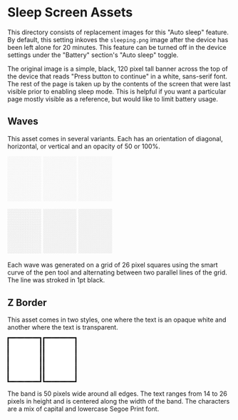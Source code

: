 # Sleep Screen Assets

This directory consists of replacement images for this "Auto sleep" feature.
By default, this setting inkoves the `sleeping.png` image after the device has been left alone for 20 minutes.
This feature can be turned off in the device settings under the "Battery" section's "Auto sleep" toggle.

The original image is a simple, black, 120 pixel tall banner across the top of the device that reads "Press button to continue" in a white, sans-serif font.
The rest of the page is taken up by the contents of the screen that were last visible prior to enabling sleep mode.
This is helpful if you want a particular page mostly visible as a reference, but would like to limit battery usage.

## Waves

This asset comes in several variants. Each has an orientation of diagonal, horizontal, or vertical and an opacity of 50 or 100%.

<img src="https://github.com/DanielRunningen/rM2Mods/blob/main/assests/sleep/waves_diagonal_50percent.png" width="15%" /> <img src="https://github.com/DanielRunningen/rM2Mods/blob/main/assests/sleep/waves_horizontal_50percent.png" width="15%" /> <img src="https://github.com/DanielRunningen/rM2Mods/blob/main/assests/sleep/waves_vertical_50percent.png" width="15%" />

<img src="https://github.com/DanielRunningen/rM2Mods/blob/main/assests/sleep/waves_diagonal_opaque.png" width="15%" /> <img src="https://github.com/DanielRunningen/rM2Mods/blob/main/assests/sleep/waves_horizontal_opaque.png" width="15%" /> <img src="https://github.com/DanielRunningen/rM2Mods/blob/main/assests/sleep/waves_vertical_opaque.png" width="15%" />

Each wave was generated on a grid of 26 pixel squares using the smart curve of the pen tool and alternating between two parallel lines of the grid. The line was stroked in 1pt black.

## Z Border

This asset comes in two styles, one where the text is an opaque white and another where the text is transparent.

<img src="https://github.com/DanielRunningen/rM2Mods/blob/main/assests/sleep/zBorder_opaque.png" width="15%" /> <img src="https://github.com/DanielRunningen/rM2Mods/blob/main/assests/sleep/zBorder_transparent.png" width="15%" />

The band is 50 pixels wide around all edges. The text ranges from 14 to 26 pixels in height and is centered along the width of the band. The characters are a mix of capital and lowercase Segoe Print font.
